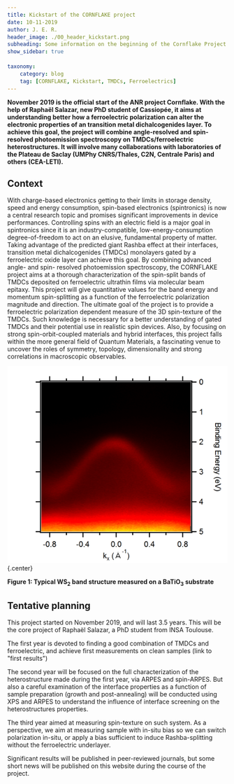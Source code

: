 ```yaml
---
title: Kickstart of the CORNFLAKE project
date: 10-11-2019
author: J. E. R.
header_image: ./00_header_kickstart.png
subheading: Some information on the beginning of the Cornflake Project
show_sidebar: true

taxonomy:
    category: blog
    tag: [CORNFLAKE, Kickstart, TMDCs, Ferroelectrics]
---
```


**November 2019 is the official start of the ANR project Cornflake. With the help of Raphaël Salazar, new PhD student of Cassiopée, it aims at understanding better how a ferroelectric polarization can alter the electronic properties of an transition metal dichalcogenides layer. To achieve this goal, the project will combine angle-resolved and spin-resolved photoemission spectroscopy on TMDCs/ferroelectric heterostructures. It will involve many collaborations with laboratories of the Plateau de Saclay (UMPhy CNRS/Thales, C2N, Centrale Paris) and others (CEA-LETI).**


## Context
With charge-based electronics getting to their limits in storage density, speed and energy consumption, spin-based electronics (spintronics) is now a central research topic and promises significant improvements in device performances. Controlling spins with an electric field is a major goal in spintronics since it is an industry-compatible, low-energy-consumption degree-of-freedom to act on an elusive, fundamental property of matter.  Taking advantage of the predicted giant Rashba effect at their interfaces, transition metal dichalcogenides (TMDCs) monolayers gated by a ferroelectric oxide layer can achieve this goal. By combining advanced angle- and spin- resolved photoemission spectroscopy, the CORNFLAKE project aims at a thorough characterization of the spin-split bands of TMDCs deposited on ferroelectric ultrathin films via molecular beam epitaxy. 
This project will give quantitative values for the band energy and momentum spin-splitting as a function of the ferroelectric polarization magnitude and direction. The ultimate goal of the project is to provide a ferroelectric polarization dependent measure of the 3D spin-texture of the TMDCs.  Such knowledge is necessary for a better understanding of gated TMDCs and their potential use in realistic spin devices. Also, by focusing on strong spin-orbit-coupled materials and hybrid interfaces, this project falls within the more general field of Quantum Materials, a fascinating venue to uncover the roles of symmetry, topology, dimensionality and strong correlations in macroscopic observables.

![Figure 1](01_graph_WS2.png)  {.center}

__Figure 1: Typical WS<sub>2</sub> band structure measured on a BaTiO<sub>3</sub> substrate__  

## Tentative planning

This project started on November 2019, and will last 3.5 years. This will be the core project of Raphaël Salazar, a PhD student from INSA Toulouse.

The first year is devoted to finding a good combination of TMDCs and ferroelectric, and achieve first measurements on clean samples (link to "first results")

The second year will be focused on the full characterization of the heterostructure made during the first year, via ARPES and spin-ARPES. But also a careful examination of the interface properties as a function of sample preparation (growth and post-annealing) will be conducted using XPS and ARPES to understand the influence of interface screening on the heterostructures properties.

The third year aimed at measuring spin-texture on such system. As a perspective, we aim at measuring sample with in-situ bias so we can switch polarization in-situ, or apply a bias sufficient to induce Rashba-splitting without the ferroelectric underlayer.

Significant results will be published in peer-reviewed journals, but some short news will be published on this website during the course of the project.
